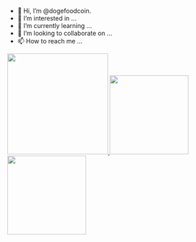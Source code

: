 - 👋 Hi, I’m @dogefoodcoin.
- 👀 I’m interested in ...
- 🌱 I’m currently learning ...
- 💞️ I’m looking to collaborate on ...
- 📫 How to reach me ...

<a href="/">
  <img height="230em" src="https://github-profile-summary-cards.vercel.app/api/cards/profile-details?username=dogefoodcoin&theme=github">
  <img height="180em" src="https://github-readme-stats.vercel.app/api?username=dogefoodcoin&show_icons=true&include_all_commits=true&count_private=true" />
  <img height="180em" src="https://github-readme-stats.vercel.app/api/top-langs?username=dogefoodcoin&layout=compact&exclude_repo=Android_Homework,rinchannowww.github.io&langs_count=8" />
</a>
